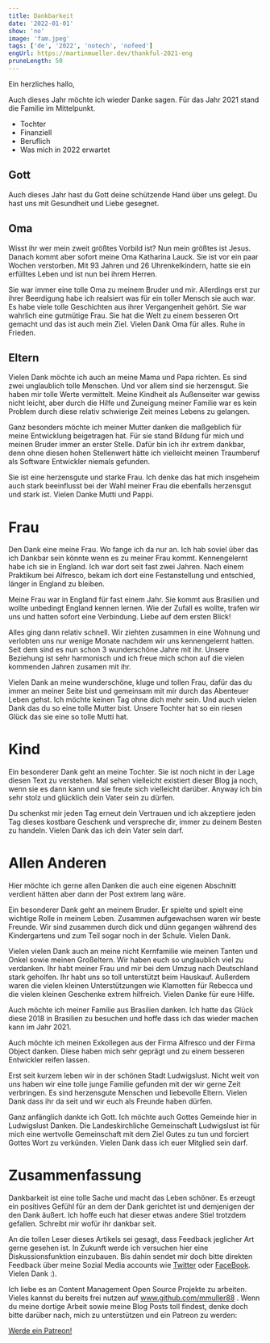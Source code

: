 ```yaml
---
title: Dankbarkeit
date: '2022-01-01'
show: 'no'
image: 'fam.jpeg'
tags: ['de', '2022', 'notech', 'nofeed']
engUrl: https://martinmueller.dev/thankful-2021-eng
pruneLength: 50
---
```


Ein herzliches hallo,

Auch dieses Jahr möchte ich wieder Danke sagen. Für das Jahr 2021 stand die Familie im Mittelpunkt. 

* Tochter
* Finanziell
* Beruflich
* Was mich in 2022 erwartet

## Gott

Auch dieses Jahr hast du Gott deine schützende Hand über uns gelegt. Du hast uns mit Gesundheit und Liebe gesegnet.

## Oma

Wisst ihr wer mein zweit größtes Vorbild ist? Nun mein größtes ist Jesus. Danach kommt aber sofort meine Oma Katharina Lauck. Sie ist vor ein paar Wochen verstorben. Mit 93 Jahren und 26 Uhrenkelkindern, hatte sie ein erfülltes Leben und ist nun bei ihrem Herren.

Sie war immer eine tolle Oma zu meinem Bruder und mir. Allerdings erst zur ihrer Beerdigung habe ich realsiert was für ein toller Mensch sie auch war. Es habe viele tolle Geschichten aus ihrer Vergangenheit gehört. Sie war wahrlich eine gutmütige Frau. Sie hat die Welt zu einem besseren Ort gemacht und das ist auch mein Ziel. Vielen Dank Oma für alles. Ruhe in Frieden.

## Eltern

Vielen Dank möchte ich auch an meine Mama und Papa richten. Es sind zwei unglaublich tolle Menschen. Und vor allem sind sie herzensgut. Sie haben mir tolle Werte vermittelt. Meine Kindheit als Außenseiter war gewiss nicht leicht, aber durch die Hilfe und Zuneigung meiner Familie war es kein Problem durch diese relativ schwierige Zeit meines Lebens zu gelangen.

Ganz besonders möchte ich meiner Mutter danken die maßgeblich für meine Entwicklung beigetragen hat. Für sie stand Bildung für mich und meinen Bruder immer an erster Stelle. Dafür bin ich ihr extrem dankbar, denn ohne diesen hohen Stellenwert hätte ich vielleicht meinen Traumberuf als Software Entwickler niemals gefunden.

Sie ist eine herzensgute und starke Frau. Ich denke das hat mich insgeheim auch stark beeinflusst bei der Wahl meiner Frau die ebenfalls herzensgut und stark ist. Vielen Danke Mutti und Pappi.

# Frau
Den Dank eine meine Frau. Wo fange ich da nur an. Ich hab soviel über das ich Dankbar sein könnte wenn es zu meiner Frau kommt. Kennengelernt habe ich sie in England. Ich war dort seit fast zwei Jahren. Nach einem Praktikum bei Alfresco, bekam ich dort eine Festanstellung und entschied, länger in England zu bleiben.

Meine Frau war in England für fast einem Jahr. Sie kommt aus Brasilien und wollte unbedingt England kennen lernen. Wie der Zufall es wollte, trafen wir uns und hatten sofort eine Verbindung. Liebe auf dem ersten Blick!

Alles ging dann relativ schnell. Wir ziehten zusammen in eine Wohnung und verlobten uns nur wenige Monate nachdem wir uns kennengelernt hatten. Seit dem sind es nun schon 3 wunderschöne Jahre mit ihr. Unsere Beziehung ist sehr harmonisch und ich freue mich schon auf die vielen kommenden Jahren zusamen mit ihr.

Vielen Dank an meine wunderschöne, kluge und tollen Frau, dafür das du immer an meiner Seite bist und gemeinsam mit mir durch das Abenteuer Leben gehst. Ich möchte keinen Tag ohne dich mehr sein. Und auch vielen Dank das du so eine tolle Mutter bist. Unsere Tochter hat so ein riesen Glück das sie eine so tolle Mutti hat.

# Kind
Ein besonderer Dank geht an meine Tochter. Sie ist noch nicht in der Lage diesen Text zu verstehen. Mal sehen vielleicht existiert dieser Blog ja noch, wenn sie es dann kann und sie freute sich vielleicht darüber. Anyway ich bin sehr stolz und glücklich dein Vater sein zu dürfen.

Du schenkst mir jeden Tag erneut dein Vertrauen und ich akzeptiere jeden Tag dieses kostbare Geschenk und verspreche dir, immer zu deinem Besten zu handeln. Vielen Dank das ich dein Vater sein darf.

# Allen Anderen
Hier möchte ich gerne allen Danken die auch eine eigenen Abschnitt verdient hätten aber dann der Post extrem lang wäre.

Ein besonderer Dank geht an meinem Bruder. Er spielte und spielt eine wichtige Rolle in meinem Leben. Zusammen aufgewachsen waren wir beste Freunde. Wir sind zusammen durch dick und dünn gegangen während des Kindergartens und zum Teil sogar noch in der Schule. Vielen Dank.

Vielen vielen Dank auch an meine nicht Kernfamilie wie meinen Tanten und Onkel sowie meinen Großeltern. Wir haben euch so unglaublich viel zu verdanken. Ihr habt meiner Frau und mir bei dem Umzug nach Deutschland stark geholfen. Ihr habt uns so toll unterstützt beim Hauskauf. Außerdem waren die vielen kleinen Unterstützungen wie Klamotten für Rebecca und die vielen kleinen Geschenke extrem hilfreich. Vielen Danke für eure Hilfe.

Auch möchte ich meiner Familie aus Brasilien danken. Ich hatte das Glück diese 2018 in Brasilien zu besuchen und hoffe dass ich das wieder machen kann im Jahr 2021.

Auch möchte ich meinen Exkollegen aus der Firma Alfresco und der Firma Object danken. Diese haben mich sehr geprägt und zu einem besseren Entwickler reifen lassen.

Erst seit kurzem leben wir in der schönen Stadt Ludwigslust. Nicht weit von uns haben wir eine tolle junge Familie gefunden mit der wir gerne Zeit verbringen. Es sind herzensgute Menschen und liebevolle Eltern. Vielen Dank dass ihr da seit und wir euch als Freunde haben dürfen.

Ganz anfänglich dankte ich Gott. Ich möchte auch Gottes Gemeinde hier in Ludwigslust Danken. Die Landeskirchliche Gemeinschaft Ludwigslust ist für mich eine wertvolle Gemeinschaft mit dem Ziel Gutes zu tun und forciert Gottes Wort zu verkünden. Vielen Dank dass ich euer Mitglied sein darf.

# Zusammenfassung
Dankbarkeit ist eine tolle Sache und macht das Leben schöner. Es erzeugt ein positives Gefühl für an dem der Dank gerichtet ist und demjenigen der den Dank äußert. Ich hoffe euch hat dieser etwas andere Stiel trotzdem gefallen. Schreibt mir wofür ihr dankbar seit.

An die tollen Leser dieses Artikels sei gesagt, dass Feedback jeglicher Art gerne gesehen ist. In Zukunft werde ich versuchen hier eine Diskussionsfunktion einzubauen. Bis dahin sendet mir doch bitte direkten Feedback über meine Sozial Media accounts wie [Twitter](https://twitter.com/MartinMueller_) oder [FaceBook](https://www.facebook.com/martin.muller.10485). Vielen Dank :).

Ich liebe es an Content Management Open Source Projekte zu arbeiten. Vieles kannst du bereits frei nutzen auf www.github.com/mmuller88 . Wenn du meine dortige Arbeit sowie meine Blog Posts toll findest, denke doch bitte darüber nach, mich zu unterstützen und ein Patreon zu werden:

<a href="https://www.patreon.com/bePatron?u=29010217" data-patreon-widget-type="become-patron-button">Werde ein Patreon!</a><script async src="https://c6.patreon.com/becomePatronButton.bundle.js"></script>